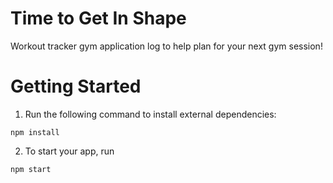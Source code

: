 # Time to Get In Shape
Workout tracker gym application log to help plan for your next gym session!

# Getting Started
1. Run the following command to install external dependencies:
````
npm install
````
2. To start your app, run
````
npm start
````